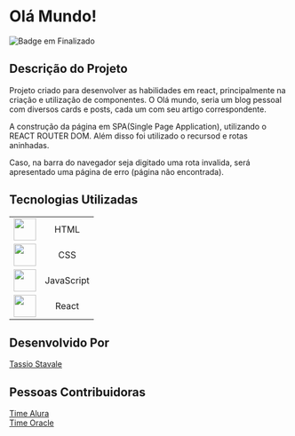 # Olá Mundo!

![Badge em Finalizado](http://img.shields.io/static/v1?label=STATUS&message=%20FINALIZADO&color=red&style=for-the-badge)


<h2>Descrição do Projeto</h2>

<p>
Projeto criado para desenvolver as habilidades em react, principalmente na criação e utilização de componentes. O Olá mundo, seria um blog pessoal com diversos cards e posts, cada um com seu artigo correspondente.

A construção da página em SPA(Single Page Application), utilizando o REACT ROUTER DOM. Além disso foi utilizado o recursod e rotas aninhadas.

Caso, na barra do navegador seja digitado uma rota invalida, será apresentado uma página de erro (página não encontrada).
         
</p>

<h2>Tecnologias Utilizadas</h2>

|     |   |
| :--------: | :--------: |    
| <img src="https://cdn.jsdelivr.net/gh/devicons/devicon/icons/html5/html5-original-wordmark.svg" width="40" height="40" /> | HTML | 
| <img src="https://cdn.jsdelivr.net/gh/devicons/devicon/icons/css3/css3-original-wordmark.svg" width="40" height="40" /> | CSS |   
| <img src="https://cdn.jsdelivr.net/gh/devicons/devicon/icons/javascript/javascript-original.svg" width="40" height="40" /> | JavaScript |  
| <img src="https://cdn.jsdelivr.net/gh/devicons/devicon/icons/react/react-original.svg" width="40" height="40" /> | React |  

<h2>Desenvolvido Por</h2>

 [Tassio Stavale](https://www.linkedin.com/in/tassio-stavale/) 



<h2>Pessoas Contribuidoras</h2>

[Time Alura](https://www.alura.com.br/) <br>
[Time Oracle](https://www.oracle.com/br/education/oracle-next-education/)